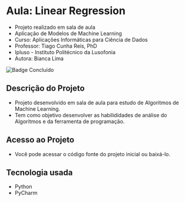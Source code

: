 # Aula: Linear Regression

- Projeto realizado em sala de aula
- Aplicação de Modelos de Machine Learning
- Curso: Aplicações Informáticas para Ciência de Dados
- Professor: Tiago Cunha Reis, PhD
- Ipluso - Instituto Politécnico da Lusofonia
- Autora: Bianca Lima

![Badge Concluído](http://img.shields.io/static/v1?label=STATUS&message=CONCLUÍDO&color=GREEN&style=for-the-badge)

## Descrição do Projeto

- Projeto desenvolvido em sala de aula para estudo de Algoritmos de Machine Learning.
- Tem como objetivo desenvolver as habilididades de análise do Algoritmos e da ferramenta de programação.

## Acesso ao Projeto

- Você pode acessar o código fonte do projeto inicial ou baixá-lo.

## Tecnologia usada
 
 - Python
 - PyCharm
